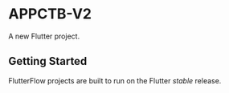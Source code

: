 # APPCTB-V2

A new Flutter project.

## Getting Started

FlutterFlow projects are built to run on the Flutter _stable_ release.
